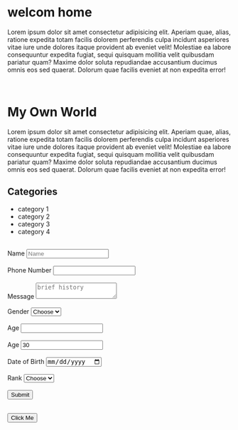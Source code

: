 <!DOCTYPE html>
<html lang="en">
<head>
    <meta charset="UTF-8">
    <meta name="viewport" content="width=device-width, initial-scale=1.0">
    <title>Class 1 Lecture Practice</title>
    <link rel="stylesheet" href="class1.css">
</head>
<body>
    <div class="box1">
    <h1>welcom home</h1>
    <p>Lorem ipsum dolor sit amet consectetur adipisicing elit. Aperiam quae, alias, ratione expedita totam facilis dolorem perferendis culpa incidunt asperiores vitae iure unde dolores itaque provident ab eveniet velit! Molestiae ea labore consequuntur expedita fugiat, sequi quisquam mollitia velit quibusdam pariatur quam? Maxime dolor soluta repudiandae accusantium ducimus omnis eos sed quaerat. Dolorum quae facilis eveniet at non expedita error!</p>
</div>
<br>
<div class="box2">
    <h1>My Own World</h1>
    <p>Lorem ipsum dolor sit amet consectetur adipisicing elit. Aperiam quae, alias, ratione expedita totam facilis dolorem perferendis culpa incidunt asperiores vitae iure unde dolores itaque provident ab eveniet velit! Molestiae ea labore consequuntur expedita fugiat, sequi quisquam mollitia velit quibusdam pariatur quam? Maxime dolor soluta repudiandae accusantium ducimus omnis eos sed quaerat. Dolorum quae facilis eveniet at non expedita error!</p>
</div>
    <div class="categories">
        <h2>Categories</h2>
    <ul>
        <li><a href="#"></a>category 1</li>
        <li><a href="#"></a>category 2</li>
        <li><a href="#"></a>category 3</li>
        <li><a href="#"></a>category 4</li>
    </ul>
</div>
</div>
<br>
<form action="">
    <div class="name">
<label for="">Name</label>
<input type="text" placeholder="Name">
</div>
<br>
<div class="Phone Number">
<label for="">Phone Number</label>
<input type="number">
</div>
<br>
<div class="Message">
<label for="">Message</label>
<textarea name="Message" placeholder="brief history"></textarea>
</div>
<br>
<div>
    <label for="Gender">Gender</label>
    <select name="Gender" id="Gender">
        <option value="Choose">Choose</option>
        <option value="Male">Male</option>
        <option value="Femalw">Female</option>
    </select>
</div>
<br>
<div>
    <label for="Age">Age</label>
    <input type="number">
</div>
<br>
<div>
    <label for="Age">Age</label>
    <input type="number" value="30">
</div>
<br>
<div>
    <label for="Date of Birth">Date of Birth</label>
    <input type="date">
</div>
<br>
<div>
    <label for="Rank">Rank</label>
    <select name="Rank" id="">
        <option value="Choose">Choose</option>
        <option value="CC">CC</option>
        <option value="DCC">DCC</option>
        <option value="ACC">ACC</option>
        <option value="CSC">CSC</option>
    </select>
</div>
<br>
<input type="submit" value="Submit">
</form>
<br>
<button>Click Me</button>
<div style="margin-top: 500px;"></div>
</body>
</html>
